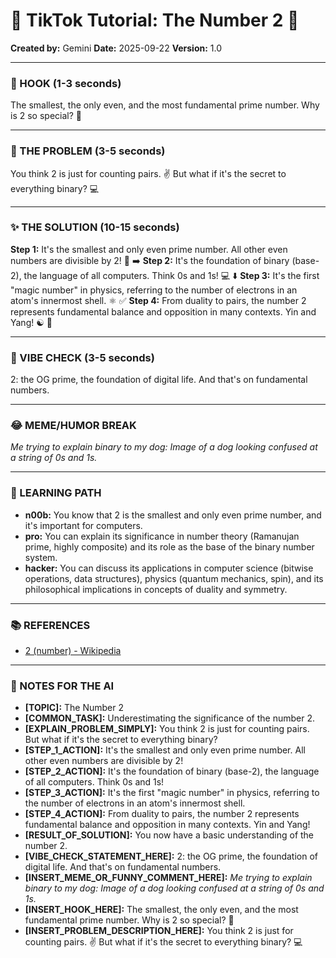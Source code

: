 
# 🎵 TikTok Tutorial: The Number 2 🎵

**Created by:** Gemini
**Date:** 2025-09-22
**Version:** 1.0

---

### 🤩 HOOK (1-3 seconds)

The smallest, the only even, and the most fundamental prime number. Why is 2 so special? 🤯

---

### 🤔 THE PROBLEM (3-5 seconds)

You think 2 is just for counting pairs. ✌️ But what if it's the secret to everything binary? 💻

---

### ✨ THE SOLUTION (10-15 seconds)

**Step 1:** It's the smallest and only even prime number. All other even numbers are divisible by 2! 🔢 ➡️
**Step 2:** It's the foundation of binary (base-2), the language of all computers. Think 0s and 1s! 💻 ⬇️
**Step 3:** It's the first "magic number" in physics, referring to the number of electrons in an atom's innermost shell. ⚛️ ✅
**Step 4:** From duality to pairs, the number 2 represents fundamental balance and opposition in many contexts. Yin and Yang! ☯️ 🎉

---

### 💅 VIBE CHECK (3-5 seconds)

2: the OG prime, the foundation of digital life. And that's on fundamental numbers.

---

### 😂 MEME/HUMOR BREAK

*Me trying to explain binary to my dog:*
*Image of a dog looking confused at a string of 0s and 1s.*

---

### 🧠 LEARNING PATH

*   **n00b:** You know that 2 is the smallest and only even prime number, and it's important for computers.
*   **pro:** You can explain its significance in number theory (Ramanujan prime, highly composite) and its role as the base of the binary number system.
*   **hacker:** You can discuss its applications in computer science (bitwise operations, data structures), physics (quantum mechanics, spin), and its philosophical implications in concepts of duality and symmetry.

---

### 📚 REFERENCES

*   [2 (number) - Wikipedia](https://en.wikipedia.org/wiki/2_(number))

---

### 📝 NOTES FOR THE AI

*   **[TOPIC]:** The Number 2
*   **[COMMON_TASK]:** Underestimating the significance of the number 2.
*   **[EXPLAIN_PROBLEM_SIMPLY]:** You think 2 is just for counting pairs. But what if it's the secret to everything binary?
*   **[STEP_1_ACTION]:** It's the smallest and only even prime number. All other even numbers are divisible by 2!
*   **[STEP_2_ACTION]:** It's the foundation of binary (base-2), the language of all computers. Think 0s and 1s!
*   **[STEP_3_ACTION]:** It's the first "magic number" in physics, referring to the number of electrons in an atom's innermost shell.
*   **[STEP_4_ACTION]:** From duality to pairs, the number 2 represents fundamental balance and opposition in many contexts. Yin and Yang!
*   **[RESULT_OF_SOLUTION]:** You now have a basic understanding of the number 2.
*   **[VIBE_CHECK_STATEMENT_HERE]:** 2: the OG prime, the foundation of digital life. And that's on fundamental numbers.
*   **[INSERT_MEME_OR_FUNNY_COMMENT_HERE]:** *Me trying to explain binary to my dog:*
*Image of a dog looking confused at a string of 0s and 1s.*
*   **[INSERT_HOOK_HERE]:** The smallest, the only even, and the most fundamental prime number. Why is 2 so special? 🤯
*   **[INSERT_PROBLEM_DESCRIPTION_HERE]:** You think 2 is just for counting pairs. ✌️ But what if it's the secret to everything binary? 💻
